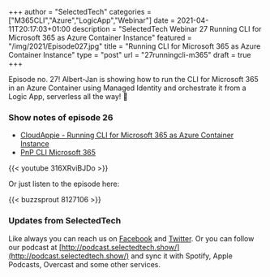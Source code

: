 +++
author = "SelectedTech"
categories = ["M365CLI","Azure","LogicApp","Webinar"]
date = 2021-04-11T20:17:03+01:00
description = "SelectedTech Webinar 27 Running CLI for Microsoft 365 as Azure Container Instance"
featured = "/img/2021/Episode027.jpg"
title = "Running CLI for Microsoft 365 as Azure Container Instance"
type = "post"
url = "27runningcli-m365"
draft = true
+++

Episode no. 27! Albert-Jan is showing how to run the CLI for Microsoft 365 in an Azure Container using Managed Identity and orchestrate it from a Logic App, serverless all the way! 🚀

### Show notes of episode 26

- [CloudAppie - Running CLI for Microsoft 365 as Azure Container Instance](https://www.cloudappie.nl/running-m365-cli-container-instances/)
- [PnP CLI Microsoft 365](https://pnp.github.io/cli-microsoft365/)

{{< youtube 316XRviBJDo >}}

Or just listen to the episode here:

{{< buzzsprout 8127106 >}}

### Updates from SelectedTech

Like always you can reach us on [Facebook](https://www.facebook.com/SelectedTechPage/) and [Twitter](https://twitter.com/selectedtech). Or you can follow our podcast at [http://podcast.selectedtech.show/](http://podcast.selectedtech.show/) and sync it with Spotify, Apple Podcasts, Overcast and some other services.
